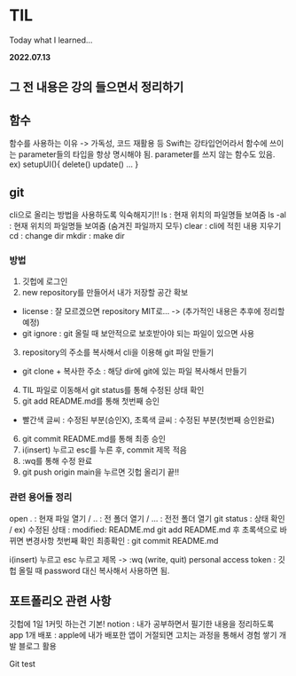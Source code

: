# TIL
Today what I learned...

**2022.07.13**

## 그 전 내용은 강의 들으면서 정리하기 ##

## 함수 ##
함수를 사용하는 이유 -> 가독성, 코드 재활용 등
Swift는 강타입언어라서 함수에 쓰이는 parameter들의 타입을 항상 명시해야 됨.
parameter를 쓰지 않는 함수도 있음.
ex) setupUI(){
    delete()
    update()
    ...
}

## git ##
cli으로 올리는 방법을 사용하도록 익숙해지기!!
ls : 현재 위치의 파일명들 보여줌
ls -al : 현재 위치의 파일명들 보여줌 (숨겨진 파일까지 모두)
clear : cli에 적힌 내용 지우기
cd : change dir
mkdir : make dir

### 방법 ###
1. 깃헙에 로그인
2. new repository를 만들어서 내가 저장할 공간 확보
- license : 잘 모르겠으면 repository MIT로... -> (추가적인 내용은 추후에 정리할 예정)
- git ignore : git 올릴 때 보안적으로 보호받아야 되는 파일이 있으면 사용
3. repository의 주소를 복사해서 cli을 이용해 git 파일 만들기
- git clone + 복사한 주소 : 해당 dir에 git에 있는 파일 복사해서 만들기
4. TIL 파일로 이동해서 git status를 통해 수정된 상태 확인
5. git add README.md를 통해 첫번째 승인
- 빨간색 글씨 : 수정된 부분(승인X), 초록색 글씨 : 수정된 부분(첫번째 승인완료)
6. git commit README.md를 통해 최종 승인
7. i(insert) 누르고 esc를 누른 후, commit 제목 적음
8. :wq를 통해 수정 완료
9. git push origin main을 누르면 깃헙 올리기 끝!!


### 관련 용어들 정리 ###
open . : 현재 파일 열기 / .. : 전 폴더 열기 / ... : 전전 폴더 열기 
git status : 상태 확인 / ex) 수정된 상태 : modified: README.md
git add README.md 후 초록색으로 바뀌면 변경사항 첫번째 확인
최종확인 : git commit README.md

i(insert) 누르고 esc 누르고 제목 -> :wq (write, quit)
personal access token : 깃헙 올릴 때 password 대신 복사해서 사용하면 됨.

## 포트폴리오 관련 사항 ##
깃헙에 1일 1커밋 하는건 기본!
notion : 내가 공부하면서 필기한 내용을 정리하도록
app 1개 배포 : apple에 내가 배포한 앱이 거절되면 고치는 과정을 통해서 경험 쌓기
개발 블로그 활용

Git test